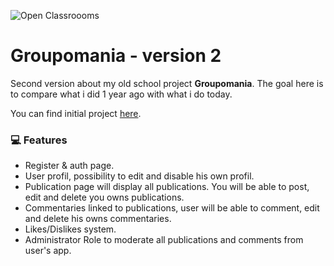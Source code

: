 ![Open Classroooms](https://github.com/thierry-laval/archives/raw/master/images/Logo_OpenClassrooms.png?raw=true)
# Groupomania - version 2

Second version about my old school project **Groupomania**. 
The goal here is to compare what i did 1 year ago with what i do today.

You can find initial project [here](https://github.com/bengar-dev/Groupomania).

### 💻 Features

- Register & auth page.
- User profil, possibility to edit and disable his own profil.
- Publication page will display all publications. You will be able to post, edit and delete you owns publications.
- Commentaries linked to publications, user will be able to comment, edit and delete his owns commentaries.
- Likes/Dislikes system.
- Administrator Role to moderate all publications and comments from user's app.